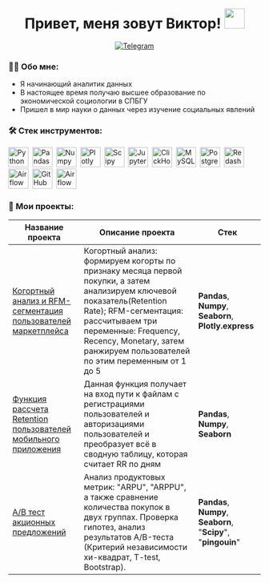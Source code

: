 <h1 align="center"> Привет, меня зовут Виктор! <img src="https://media.giphy.com/media/hvRJCLFzcasrR4ia7z/giphy.gif" width="40"></h1>

<div align="center">

  <a href="">[![Telegram](https://img.shields.io/badge/-Telegram-27A7E7?style=for-the-badge&logo=telegram)](https://t.me/vqqtrr)</a>

<div align="left">

### :man_technologist: Обо мне:
- Я начинающий аналитик данных
- В настоящее время получаю высшее образование по экономической социологии в СПБГУ
- Пришел в мир науки о данных через изучение социальных явлений

### :hammer_and_wrench: Стек инструментов:
<div>
  <img src="https://img.shields.io/badge/python-white?logo=python&style=for-the-badge" title="Python" alt="Python" height="40"/>&nbsp;
  <img src="https://img.shields.io/badge/pandas-white?logo=pandas&logoColor=blue&style=for-the-badge" title="Pandas" alt="Pandas" height="40"/>&nbsp;
  <img src="https://img.shields.io/badge/numpy-white?logo=numpy&logoColor=blue&style=for-the-badge" title="Numpy" alt="Numpy" height="40"/>&nbsp;
  <img src="https://img.shields.io/badge/plotly-white?logo=plotly&logoColor=blue&style=for-the-badge" title="Plotly" alt="Plotly" height="40"/>&nbsp;
  <img src="https://img.shields.io/badge/Scipy-white?logo=Scipy&logoColor=black&style=for-the-badge" title="Scipy" alt="Scipy" height="40"/>&nbsp;
  <img src="https://img.shields.io/badge/Jupyter_notebook-white?logo=Jupyter&style=for-the-badge" title="Jupyter" alt="Jupyter" height="40"/>&nbsp;
  <img src="https://img.shields.io/badge/Clickhouse-white?logo=Clickhouse&style=for-the-badge" title="ClickHouse" alt="ClickHouse" height="40"/>&nbsp;
  <img src="https://img.shields.io/badge/mySQL-white?logo=mySQL&s&style=for-the-badge" title="MySQL"  alt="MySQL" height="40"/>&nbsp;  
  <img src="https://img.shields.io/badge/PostgreSQL-white?logo=PostgreSQL&s&style=for-the-badge" title="PostgreSQL" alt="PostgreSQL" height="40"/>&nbsp;
  <img src="https://img.shields.io/badge/redash-white?logo=redash&logoColor=black&style=for-the-badge" title="Redash" alt="Redash" height="40"/>&nbsp;
  <img src="https://img.shields.io/badge/Tableau-white?logo=Tableau&s&logoColor=yellow&style=for-the-badge" title="Airflow" alt="Airflow" height="40"/>&nbsp;
  <img src="https://img.shields.io/badge/github-white?logo=github&logoColor=black&style=for-the-badge" title="GitHub" alt="GitHub" height="40"/>&nbsp;
  <img src="https://img.shields.io/badge/Airflow-white?logo=Airflow&style=for-the-badge" title="Airflow" alt="Airflow" height="40"/>&nbsp;

### :book: Мои проекты:

|Название проекта| Описание проекта| Стек|
|----------------|-----------------|-----|
|[Когортный анализ и RFM-сегментация пользователей маркетплейса](https://github.com/vqqtrr/Cohort-analysis-and-RFM-segmentation)|Когортный анализ: формируем когорты по признаку месяца первой покупки, а затем анализируем ключевой показатель(Retention Rate); RFM-сегментация: рассчитываем три переменные: Frequency, Recency, Monetary, затем ранжируем пользователей по этим переменным от 1 до 5|**Pandas**, **Numpy**, **Seaborn**, **Plotly.express**|
|[Функция рассчета Retention пользователей мобильного приложения](https://github.com/vqqtrr/Retention_Rate_function)|Данная функция получает на вход пути к файлам с регистрациями пользователей и авторизациями пользователей и преобразует всё в сводную таблицу, которая считает RR по дням|**Pandas**, **Numpy**, **Seaborn**|
|[A/B тест акционных предложений](https://github.com/vqqtrr/Retention_Rate_function)|Анализ продуктовых метрик: "ARPU", "ARPPU", а также сравнение количества покупок в двух группах. Проверка гипотез, анализ результатов А/B-теста (Критерий независимости хи-квадрат, T-test, Bootstrap).|**Pandas**, **Numpy**, **Seaborn**, "**Scipy**", "**pingouin**"|

